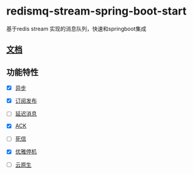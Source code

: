 # redismq-stream-spring-boot-start
基于redis stream 实现的消息队列，快速和springboot集成
## [文档](https://www.jianshu.com/p/b95a265f838a)

## 功能特性

- [x] [异步](#注解式拦截器)
- [x] [订阅发布](#连接池管理)
- [ ] [延迟消息](#日志打印)
- [x] [ACK](#请求重试)
- [ ] [死信](#错误解码器)
- [x] [优雅停机](#错误解码器)
- [ ] [云原生](#错误解码器)





